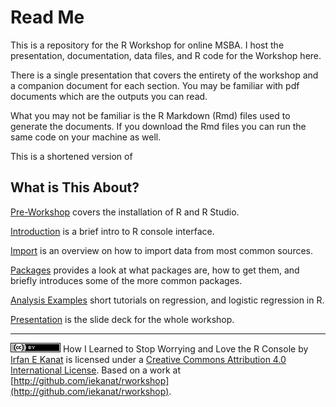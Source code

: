 # Read Me

This is a repository for the R Workshop for online MSBA. I host the presentation, documentation, data files, and R code for the Workshop here.

There is a single presentation that covers the entirety of the workshop and a companion document for each section. You may be familiar with pdf documents which are the outputs you can read. 

What you may not be familiar is the R Markdown (Rmd) files used to generate the documents. If you download the Rmd files you can run the same code on your machine as well.

This is a shortened version of 

## What is This About?

[Pre-Workshop](0_R_workshop.pdf) covers the installation of R and R Studio.

[Introduction](1_Introduction.pdf) is a brief intro to R console interface.

[Import](2_Import.pdf) is an overview on how to import data from most common sources.

[Packages](3_packages.pdf) provides a look at what packages are, how to get them, and briefly introduces some of the more common packages.

[Analysis Examples](4_Modeling.pdf) short tutorials on regression, and logistic regression in R.

[Presentation](Rwrkshp.pdf) is the slide deck for the whole workshop.


-------


![Creative Commons 4](figures/cc.png) How I Learned to Stop Worrying and Love the R Console by [Irfan E Kanat](http://irfankanat.com) is licensed under a [Creative Commons Attribution 4.0 International License](http://creativecommons.org/licenses/by/4.0/). Based on a work at [http://github.com/iekanat/rworkshop](http://github.com/iekanat/rworkshop).
